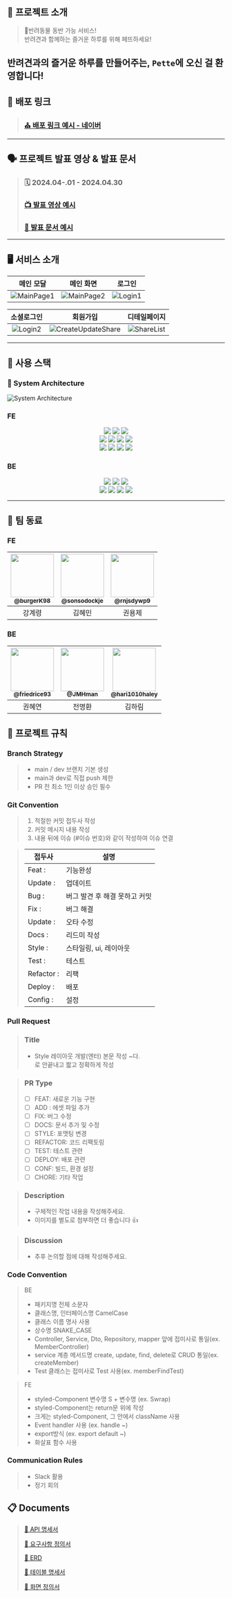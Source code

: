 ## 📖 프로젝트 소개

> 🐾반려동물 동반 가능 서비스!<br/>
> 반려견과 함께하는 즐거운 하루를 위해 페뜨하세요!<br/>

## 반려견과의 즐거운 하루를 만들어주는, `Pette`에 오신 걸 환영합니다!

## :link: 배포 링크

> ### [⛪ 배포 링크 예시 - 네이버](https:www.naver.com)

---

## 🗣️ 프로젝트 발표 영상 & 발표 문서

> ### 🗓️ 2024.04-.01 - 2024.04.30
>
> ### [📺 발표 영상 예시]()
>
> ### [📑 발표 문서 예시]()

---

## 🖥️ 서비스 소개

|                                                                                                           메인 모달                                                                                                            |                                                                                                           메인 화면                                                                                                            |                                                                                                           로그인                                                                                                            |
| :----------------------------------------------------------------------------------------------------------------------------------------------------------------------------------------------------------------------------: | :----------------------------------------------------------------------------------------------------------------------------------------------------------------------------------------------------------------------------: | :-------------------------------------------------------------------------------------------------------------------------------------------------------------------------------------------------------------------------: |
| <img src="https://lh6.googleusercontent.com/M7RxaY_ZsF5sQcqiIOafdBGHuVGqKrQ0c07hzOtLgkhxYTK-aRKWdhkMfi8DaoZxyDWLZKhdUEDKBIEpETcm2_sH5JdW69mrOXzASMQYHFEiaP0QbgCEHa5bnKzITG-v9ztn0QfbCeZtznJ8q-SDo2qoEA=s2048" alt="MainPage1"> | <img src="https://lh6.googleusercontent.com/WSSZM-N1tpBvXui0ivLMaSJv5u-Jn8oUNXik40GOW7thMqmNdMPrjfO4-halmEZ80GuBBlI5ENm8TtDovjSOMRqHE6Z5w7F5yYxdplO643k3wfhyW4wT0IUT15Rv6kk_FAnST07-50NOOeXHjRfjh6dEBA=s2048" alt="MainPage2"> | <img src="https://lh6.googleusercontent.com/LgLnyK4xbij_SmBQd_9b-zKL7NjFBceXLFr97o-S9z4JMw7bZaO4E9W5SbwJn_xOAVu4xCk9Se0eqShfP8YkzkaL-QilqVa6LRaQEQ5h4PHLZOgmT8ZByBV-eEIZEr9D3I1mB6qu5nhIehup3910FytnrQ=s2048" alt="Login1"> |

|                                                                                                         소셜로그인                                                                                                          |                                                                                                                회원가입                                                                                                                |                                                                                                          디테일페이지                                                                                                          |
| :-------------------------------------------------------------------------------------------------------------------------------------------------------------------------------------------------------------------------: | :------------------------------------------------------------------------------------------------------------------------------------------------------------------------------------------------------------------------------------: | :----------------------------------------------------------------------------------------------------------------------------------------------------------------------------------------------------------------------------: |
| <img src="https://lh3.googleusercontent.com/_WEmqGBbE04OIWsmijjjMk7eyk2jKBC9qXLFTWJjpWHfcUknRcVfOSA5Xy5QqTILk75qm4EcbgyXNM5h8dtitdmfuQ7Gg7YSR_Hb8GBffFeiEMLx6NYXVPDLA8BwHVUHrfZtHl-yATyXIiJhtdsaOMoMqA=s2048" alt="Login2"> | <img src="https://lh6.googleusercontent.com/wQiDqzndpvTRfIsHy-l3_eCjPDQ0JF28pCmLrDdSFQfR0UTuJHiF_erHsz57FuHFDWbHMnmOLquWxJxqUwjeAy_JnhaOzpjdemsvAzwPQdfK6J-H6vqOj3GwrnpBMs43Gl6BhC_idUh9lVyONEgCdIHMPQ=s2048" alt="CreateUpdateShare"> | <img src="https://lh6.googleusercontent.com/l6hiRBG-gYZpIp_E23PVm4sOBS-W2wFvncoP5bKlZQfU66NRMzxmfdgyJDagDmnqJLwxnJ9P7tu1eBlmOerah9AOx8NcBDLQR1lmLTZ083GR4zr0kBpI9XVdqVHDe571bTYFZ5fnCztg4Yw2JVyv0W-Sug=s2048" alt="ShareList"> |

---

## 🧰 사용 스택

### :wrench: System Architecture

![System Architecture](https://github.com/OZ-Coding-School/oz_01_collabo-006/assets/153696250/a5b47194-8958-46da-a4bf-abe429e9f27b)

### FE

<div align=center>
  <img src="https://img.shields.io/badge/html5-E34F26?style=for-the-badge&logo=html5&logoColor=white"> 
  <img src="https://img.shields.io/badge/css-1572B6?style=for-the-badge&logo=css3&logoColor=white"> 
  <img src="https://img.shields.io/badge/javascript-F7DF1E?style=for-the-badge&logo=javascript&logoColor=black"> 
  <br>

  <img src="https://img.shields.io/badge/react-00A8E1?style=for-the-badge&logo=react&logoColor=black"> 
  <img src="https://img.shields.io/badge/figma-EF2D5E?style=for-the-badge&logo=figma&logoColor=black">
  <img src="https://img.shields.io/badge/node.js-339933?style=for-the-badge&logo=Node.js&logoColor=white">
  <img src="https://img.shields.io/badge/prettier-FF4F8B?style=for-the-badge&logo=prettier&logoColor=white">
  <br>

  <img src="https://img.shields.io/badge/axios-6935D3?style=for-the-badge&logo=axios&logoColor=white">
  <img src="https://img.shields.io/badge/mui-007FFF?style=for-the-badge&logo=mui&logoColor=white">
  <img src="https://img.shields.io/badge/redux vite-646CFF?style=for-the-badge&logo=vite&logoColor=white">
  <img src="https://img.shields.io/badge/npm-ED1C24?style=for-the-badge&logo=npm&logoColor=white">
  
  <br>
</div>

### BE

<div align=center> 
  <img src="https://img.shields.io/badge/django-092E20?style=for-the-badge&logo=django&logoColor=white">
  <img src="https://img.shields.io/badge/python-3776AB?style=for-the-badge&logo=python&logoColor=white"> 
  <img src="https://img.shields.io/badge/postgresql-4169E1?style=for-the-badge&logo=postgresql&logoColor=white">
  <br>

  <img src="https://img.shields.io/badge/docker-2496ED?style=for-the-badge&logo=docker&logoColor=white">
  <img src="https://img.shields.io/badge/navercloud-03C75A?style=for-the-badge&logo=naver&logoColor=white">
  <img src="https://img.shields.io/badge/nginx-009639?style=for-the-badge&logo=nginx&logoColor=white">
<img src="https://img.shields.io/badge/swagger-85EA2D?style=for-the-badge&logo=swagger&logoColor=black">
  <br>

</div>

---

## :busts_in_silhouette: 팀 동료

### FE

| <a href=https://github.com/burgerk98/><img src="https://avatars.githubusercontent.com/u/153696250?v=4" width=100px/><br/><sub><b>@burgerK98</b></sub></a><br/> | <a href=https://github.com/sonsodockje/><img src="https://avatars.githubusercontent.com/u/121798650?v=4" width=100px/><br/><sub><b>@sonsodockje</b></sub></a><br/> | <a href=https://github.com/rnjsdydwp9/><img src="https://avatars.githubusercontent.com/u/153696287?v=4" width=100px/><br/><sub><b>@rnjsdywp9</b></sub></a><br/> |
| :------------------------------------------------------------------------------------------------------------------------------------------------------------: | :----------------------------------------------------------------------------------------------------------------------------------------------------------------: | :-------------------------------------------------------------------------------------------------------------------------------------------------------------: |
|                                                                             강계령                                                                             |                                                                               김혜민                                                                               |                                                                             권용제                                                                              |

### BE

| <a href=https://github.com/friedrice93/><img src="https://avatars.githubusercontent.com/u/153698085?v=4" width=100px/><br/><sub><b>@friedrice93</b></sub></a><br/> | <a href=https://github.com/JMHman><img src="https://avatars.githubusercontent.com/u/153697827?v=4" width=100px/><br/><sub><b>@JMHman</b></sub></a><br/> | <a href=https://github.com/hari1010haley/><img src="https://avatars.githubusercontent.com/u/153698072?v=4" width=100px/><br/><sub><b>@hari1010haley</b></sub></a><br/> |
| :----------------------------------------------------------------------------------------------------------------------------------------------------------------: | :-----------------------------------------------------------------------------------------------------------------------------------------------------: | :--------------------------------------------------------------------------------------------------------------------------------------------------------------------: |
|                                                                               권혜연                                                                               |                                                                         전명환                                                                          |                                                                                 김하림                                                                                 |

## 📑 프로젝트 규칙

### Branch Strategy

> - main / dev 브랜치 기본 생성
> - main과 dev로 직접 push 제한
> - PR 전 최소 1인 이상 승인 필수

### Git Convention

> 1. 적절한 커밋 접두사 작성
> 2. 커밋 메시지 내용 작성
> 3. 내용 뒤에 이슈 (#이슈 번호)와 같이 작성하여 이슈 연결

> | 접두사     | 설명                          |
> | ---------- | ----------------------------- |
> | Feat :     | 기능완성                      |
> | Update :   | 업데이트                      |
> | Bug :      | 버그 발견 후 해결 못하고 커밋 |
> | Fix :      | 버그 해결                     |
> | Update :   | 오타 수정                     |
> | Docs :     | 리드미 작성                   |
> | Style :    | 스타일링, ui, 레이아웃        |
> | Test :     | 테스트                        |
> | Refactor : | 리팩                          |
> | Deploy :   | 배포                          |
> | Config :   | 설정                          |

### Pull Request

> ### Title
>
> - Style 레이아웃 개발(엔터) 본문 작성
>   ~다.<br/> 로 안끝내고 짧고 정확하게 작성

> ### PR Type
>
> - [ ] FEAT: 새로운 기능 구현
> - [ ] ADD : 에셋 파일 추가
> - [ ] FIX: 버그 수정
> - [ ] DOCS: 문서 추가 및 수정
> - [ ] STYLE: 포맷팅 변경
> - [ ] REFACTOR: 코드 리팩토링
> - [ ] TEST: 테스트 관련
> - [ ] DEPLOY: 배포 관련
> - [ ] CONF: 빌드, 환경 설정
> - [ ] CHORE: 기타 작업

> ### Description
>
> - 구체적인 작업 내용을 작성해주세요.
> - 이미지를 별도로 첨부하면 더 좋습니다 👍

> ### Discussion
>
> - 추후 논의할 점에 대해 작성해주세요.

### Code Convention

> BE
>
> - 패키지명 전체 소문자
> - 클래스명, 인터페이스명 CamelCase
> - 클래스 이름 명사 사용
> - 상수명 SNAKE_CASE
> - Controller, Service, Dto, Repository, mapper 앞에 접미사로 통일(ex. MemberController)
> - service 계층 메서드명 create, update, find, delete로 CRUD 통일(ex. createMember)
> - Test 클래스는 접미사로 Test 사용(ex. memberFindTest)

> FE
>
> - styled-Component 변수명 S + 변수명 (ex. Swrap)
> - styled-Component는 return문 위에 작성
> - 크게는 styled-Component, 그 안에서 className 사용
> - Event handler 사용 (ex. handle ~)
> - export방식 (ex. export default ~)
> - 화살표 함수 사용

### Communication Rules

> - Slack 활용
> - 정기 회의

## :clipboard: Documents

> [📜 API 명세서](https://docs.google.com/spreadsheets/d/1R4AnOO9jbN9v4sjQSEqZ_6qfg5pxGzKv6oeDscdptvw/edit#gid=617858513)
>
> [📜 요구사항 정의서](https://docs.google.com/spreadsheets/d/1rJt7wZA9ztr43o4Cxrl72BY1EK-NTIbgyyvRiYlw6fI/edit#gid=0)
>
> [📜 ERD](https://www.erdcloud.com/d/or9Mo8jJiiGdGC6EA)
>
> [📜 테이블 명세서](https://docs.google.com/spreadsheets/d/1p8lfwaGsKOd25dqSPQ8zEg9UwGYrOZHmBohxC7GWOoM/edit#gid=0)
>
> [📜 화면 정의서](https://docs.google.com/spreadsheets/d/1k67rhaTOTAVzgYfVOZM260sAmIO5Hxz-7oMaN7tB9Mc/edit#gid=1184401130)



